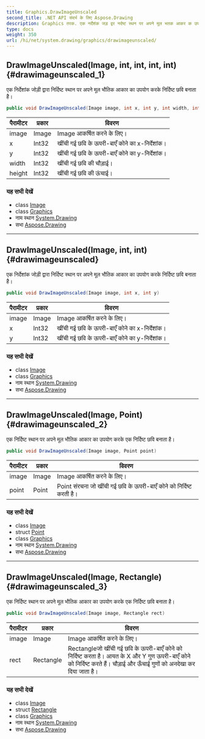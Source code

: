 ```yaml
---
title: Graphics.DrawImageUnscaled
second_title: .NET API संदर्भ के लिए Aspose.Drawing
description: Graphics तरक. एक नर्देशंक जड़ द्वर नर्दष्ट स्थन पर अपने मूल भतक आकर क उपयग करके नर्दष्ट छव बनत है
type: docs
weight: 350
url: /hi/net/system.drawing/graphics/drawimageunscaled/
---
```

## DrawImageUnscaled(Image, int, int, int, int) {#drawimageunscaled_1}

एक निर्देशांक जोड़ी द्वारा निर्दिष्ट स्थान पर अपने मूल भौतिक आकार का उपयोग करके निर्दिष्ट छवि बनाता है।

```csharp
public void DrawImageUnscaled(Image image, int x, int y, int width, int height)
```

| पैरामीटर | प्रकार | विवरण |
| --- | --- | --- |
| image | Image | Image आकर्षित करने के लिए। |
| x | Int32 | खींची गई छवि के ऊपरी-बाएँ कोने का x-निर्देशांक। |
| y | Int32 | खींची गई छवि के ऊपरी-बाएँ कोने का y-निर्देशांक। |
| width | Int32 | खींची गई छवि की चौड़ाई। |
| height | Int32 | खींची गई छवि की ऊंचाई। |

### यह सभी देखें

* class [Image](../../image/)
* class [Graphics](../)
* नाम स्थान [System.Drawing](../../graphics/)
* सभा [Aspose.Drawing](../../../)

---

## DrawImageUnscaled(Image, int, int) {#drawimageunscaled}

एक निर्देशांक जोड़ी द्वारा निर्दिष्ट स्थान पर अपने मूल भौतिक आकार का उपयोग करके निर्दिष्ट छवि बनाता है।

```csharp
public void DrawImageUnscaled(Image image, int x, int y)
```

| पैरामीटर | प्रकार | विवरण |
| --- | --- | --- |
| image | Image | Image आकर्षित करने के लिए। |
| x | Int32 | खींची गई छवि के ऊपरी-बाएँ कोने का x-निर्देशांक। |
| y | Int32 | खींची गई छवि के ऊपरी-बाएँ कोने का y-निर्देशांक। |

### यह सभी देखें

* class [Image](../../image/)
* class [Graphics](../)
* नाम स्थान [System.Drawing](../../graphics/)
* सभा [Aspose.Drawing](../../../)

---

## DrawImageUnscaled(Image, Point) {#drawimageunscaled_2}

एक निर्दिष्ट स्थान पर अपने मूल भौतिक आकार का उपयोग करके एक निर्दिष्ट छवि बनाता है।

```csharp
public void DrawImageUnscaled(Image image, Point point)
```

| पैरामीटर | प्रकार | विवरण |
| --- | --- | --- |
| image | Image | Image आकर्षित करने के लिए। |
| point | Point | Point संरचना जो खींची गई छवि के ऊपरी-बाएँ कोने को निर्दिष्ट करती है। |

### यह सभी देखें

* class [Image](../../image/)
* struct [Point](../../point/)
* class [Graphics](../)
* नाम स्थान [System.Drawing](../../graphics/)
* सभा [Aspose.Drawing](../../../)

---

## DrawImageUnscaled(Image, Rectangle) {#drawimageunscaled_3}

एक निर्दिष्ट स्थान पर अपने मूल भौतिक आकार का उपयोग करके एक निर्दिष्ट छवि बनाता है।

```csharp
public void DrawImageUnscaled(Image image, Rectangle rect)
```

| पैरामीटर | प्रकार | विवरण |
| --- | --- | --- |
| image | Image | Image आकर्षित करने के लिए। |
| rect | Rectangle | Rectangleजो खींची गई छवि के ऊपरी-बाएँ कोने को निर्दिष्ट करता है। आयत के X और Y गुण ऊपरी-बाएँ कोने को निर्दिष्ट करते हैं। चौड़ाई और ऊँचाई गुणों को अनदेखा कर दिया जाता है। |

### यह सभी देखें

* class [Image](../../image/)
* struct [Rectangle](../../rectangle/)
* class [Graphics](../)
* नाम स्थान [System.Drawing](../../graphics/)
* सभा [Aspose.Drawing](../../../)


